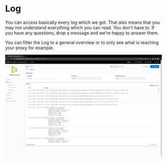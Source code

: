# Log

You can access basically every log which we get. That also means that you may not understand everything which you can read. You don't have to. If you have any questions, drop a message and we're happy to answer them.&#x20;

You can filter the Log to a general overview or to only see what is reaching your proxy for example.&#x20;



![](../../.gitbook/assets/logs.gif)

